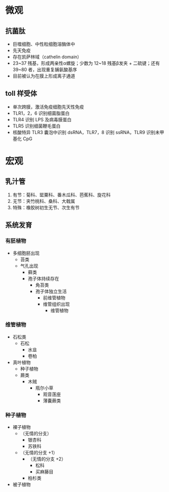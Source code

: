 # 微观
## 抗菌肽
- 巨噬细胞、中性粒细胞溶酶体中
- 先天免疫
- 存在凯萨林域（cathelin domain）
- 23~37 残基，形成两亲性α螺旋；少数为 12~18 残基β发夹 + 二硫键；还有 39~80 者，出现重复脯氨酸基序
- 目前被认为在膜上形成离子通道
## toll 样受体
- 单次跨膜，激活免疫细胞先天性免疫
- TLR1，2，6 识别细菌脂蛋白
- TLR4 识别 LPS 及病毒膜蛋白
- TLR5 识别细菌鞭毛蛋白
- 核酸特异 TLR3 囊泡中识别 dsRNA，TLR7，8 识别 ssRNA，TLR9 识别未甲基化 CpG
# 宏观
## 乳汁管
1. 有节：菊科、罂粟科、番木瓜科、芭蕉科、旋花科
2. 无节：夹竹桃科、桑科、大戟属
3. 特殊：橡胶树初生无节、次生有节
## 系统发育
### 有胚植物
- 多细胞胚出现
	- 苔类
	- 气孔出现
		- 藓类  
		- 孢子体持续存在
			- 角苔类
			- 孢子体独立生活
				- 前维管植物
				- 维管组织出现
					- 维管植物
### 维管植物
- 石松类
	- 石松
		- 水韭
		- 卷柏
- 真叶植物
	- 种子植物
	- 蕨类
		- 木贼
			- 瓶尔小草
				- 观音莲座
				- 薄囊蕨类
### 种子植物
- 裸子植物
	- （无情的分支）
		- 银杏科
		- 苏铁科
	- （无情的分支 +1）
		- （无情的分支 +2）
			- 松科
			- 买麻藤目
		- 柏杉类
- 被子植物